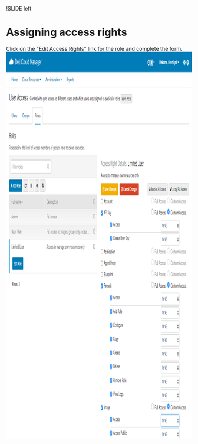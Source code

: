 !SLIDE left
# Assigning access rights
<p></p>
Click on the "Edit Access Rights" link for the role and complete the form.

<img src="images/create_role_02.png" height="1050" width="1200">
